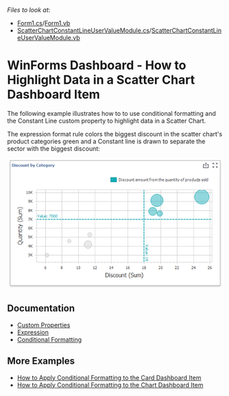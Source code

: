 
*Files to look at*:

* [Form1.cs](./CS/ChartFormatRulesSample/Form1.cs)/[Form1.vb](./VB/ChartFormatRulesSample/Form1.vb)
* [ScatterChartConstantLineUserValueModule.cs](./CS/ChartFormatRulesSample/ScatterChartConstantLineUserValueModule.cs)/[ScatterChartConstantLineUserValueModule.vb](./VB/ChartFormatRulesSample/ScatterChartConstantLineUserValueModule.vb)

# WinForms Dashboard - How to Highlight Data in a Scatter Chart Dashboard Item

The following example illustrates how to to use conditional formatting and the Constant Line custom property to highlight data in a Scatter Chart.  

The expression format rule colors the biggest discount in the scatter chart's product categories green and a Constant line is drawn to separate the sector with the biggest discount:

![](/images/scatter-chart-with-applied-format-rule.png)

## Documentation
* [Custom Properties](https://docs.devexpress.com/Dashboard/401595/winforms-designer/custom-properties)
* [Expression](https://docs.devexpress.com/Dashboard/114409/common-features/appearance-customization/conditional-formatting/expression?p=netframework#create-a-format-rule-in-code)
* [Conditional Formatting]() 

## More Examples
* [How to Apply Conditional Formatting to the Card Dashboard Item](https://github.com/DevExpress-Examples/how-to-apply-conditional-formatting-to-the-card-dashboard-item)
* [How to Apply Conditional Formatting to the Chart Dashboard Item](https://github.com/DevExpress-Examples/WinForms-Dashboard-How-to-Apply-Conditional-Formatting-to-the-Chart-Dashboard-Item)






